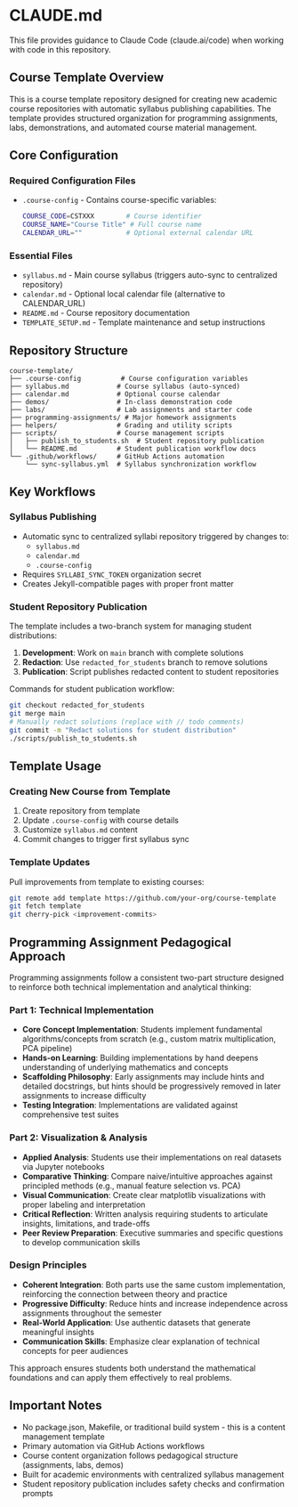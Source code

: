 # CLAUDE.md

This file provides guidance to Claude Code (claude.ai/code) when working with code in this repository.

## Course Template Overview

This is a course template repository designed for creating new academic course repositories with automatic syllabus publishing capabilities. The template provides structured organization for programming assignments, labs, demonstrations, and automated course material management.

## Core Configuration

### Required Configuration Files
- `.course-config` - Contains course-specific variables:
  ```bash
  COURSE_CODE=CSTXXX        # Course identifier
  COURSE_NAME="Course Title" # Full course name
  CALENDAR_URL=""           # Optional external calendar URL
  ```

### Essential Files
- `syllabus.md` - Main course syllabus (triggers auto-sync to centralized repository)
- `calendar.md` - Optional local calendar file (alternative to CALENDAR_URL)
- `README.md` - Course repository documentation
- `TEMPLATE_SETUP.md` - Template maintenance and setup instructions

## Repository Structure

```
course-template/
├── .course-config          # Course configuration variables
├── syllabus.md            # Course syllabus (auto-synced)
├── calendar.md            # Optional course calendar
├── demos/                 # In-class demonstration code
├── labs/                  # Lab assignments and starter code  
├── programming-assignments/ # Major homework assignments
├── helpers/               # Grading and utility scripts
├── scripts/               # Course management scripts
│   ├── publish_to_students.sh  # Student repository publication
│   └── README.md          # Student publication workflow docs
└── .github/workflows/     # GitHub Actions automation
    └── sync-syllabus.yml  # Syllabus synchronization workflow
```

## Key Workflows

### Syllabus Publishing
- Automatic sync to centralized syllabi repository triggered by changes to:
  - `syllabus.md`
  - `calendar.md`
  - `.course-config`
- Requires `SYLLABI_SYNC_TOKEN` organization secret
- Creates Jekyll-compatible pages with proper front matter

### Student Repository Publication
The template includes a two-branch system for managing student distributions:

1. **Development**: Work on `main` branch with complete solutions
2. **Redaction**: Use `redacted_for_students` branch to remove solutions
3. **Publication**: Script publishes redacted content to student repositories

Commands for student publication workflow:
```bash
git checkout redacted_for_students
git merge main
# Manually redact solutions (replace with // todo comments)
git commit -m "Redact solutions for student distribution"
./scripts/publish_to_students.sh
```

## Template Usage

### Creating New Course from Template
1. Create repository from template
2. Update `.course-config` with course details
3. Customize `syllabus.md` content
4. Commit changes to trigger first syllabus sync

### Template Updates
Pull improvements from template to existing courses:
```bash
git remote add template https://github.com/your-org/course-template
git fetch template
git cherry-pick <improvement-commits>
```

## Programming Assignment Pedagogical Approach

Programming assignments follow a consistent two-part structure designed to reinforce both technical implementation and analytical thinking:

### Part 1: Technical Implementation
- **Core Concept Implementation**: Students implement fundamental algorithms/concepts from scratch (e.g., custom matrix multiplication, PCA pipeline)
- **Hands-on Learning**: Building implementations by hand deepens understanding of underlying mathematics and concepts
- **Scaffolding Philosophy**: Early assignments may include hints and detailed docstrings, but hints should be progressively removed in later assignments to increase difficulty
- **Testing Integration**: Implementations are validated against comprehensive test suites

### Part 2: Visualization & Analysis  
- **Applied Analysis**: Students use their implementations on real datasets via Jupyter notebooks
- **Comparative Thinking**: Compare naive/intuitive approaches against principled methods (e.g., manual feature selection vs. PCA)
- **Visual Communication**: Create clear matplotlib visualizations with proper labeling and interpretation
- **Critical Reflection**: Written analysis requiring students to articulate insights, limitations, and trade-offs
- **Peer Review Preparation**: Executive summaries and specific questions to develop communication skills

### Design Principles
- **Coherent Integration**: Both parts use the same custom implementation, reinforcing the connection between theory and practice  
- **Progressive Difficulty**: Reduce hints and increase independence across assignments throughout the semester
- **Real-World Application**: Use authentic datasets that generate meaningful insights
- **Communication Skills**: Emphasize clear explanation of technical concepts for peer audiences

This approach ensures students both understand the mathematical foundations and can apply them effectively to real problems.

## Important Notes

- No package.json, Makefile, or traditional build system - this is a content management template
- Primary automation via GitHub Actions workflows
- Course content organization follows pedagogical structure (assignments, labs, demos)
- Built for academic environments with centralized syllabus management
- Student repository publication includes safety checks and confirmation prompts
